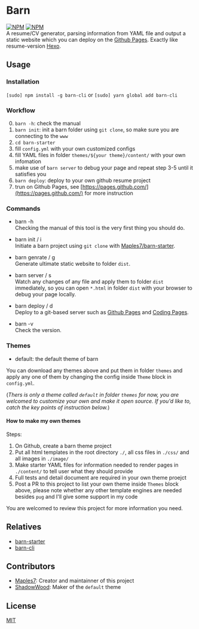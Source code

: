 # Barn
[![NPM](https://nodei.co/npm/barn-cli.png?downloads=true&downloadRank=true&stars=true)](https://nodei.co/npm/barn-cli/)
[![NPM](https://nodei.co/npm-dl/barn-cli.png?months=6&height=3)](https://nodei.co/npm/barn-cli/)       
A resume/CV generator, parsing information from YAML file and output a static website which you can deploy on the [Github Pages](https://pages.github.com/). Exactly like resume-version [Hexo](https://hexo.io/).

## Usage
### Installation
`[sudo] npm install -g barn-cli` or `[sudo] yarn global add barn-cli`

### Workflow
0. `barn -h`: check the manual
1. `barn init`: init a barn folder using `git clone`, so make sure you are connecting to the `www`
2. `cd barn-starter`
3. fill `config.yml` with your own customized configs
4. fill YAML files in folder `themes/${your theme}/content/` with your own infomation
5. make use of `barn server` to debug your page and repeat step 3-5 until it satisfies you
6. `barn deploy`: deploy to your own github resume project
7. trun on Github Pages, see [https://pages.github.com/](https://pages.github.com/) for more instruction

### Commands
- barn -h     
Checking the manual of this tool is the very first thing you should do.

- barn init / i    
Initiate a barn project using `git clone` with [Maples7/barn-starter](https://github.com/Maples7/barn-starter).

- barn genrate / g   
Generate ultimate static website to folder `dist`.

- barn server / s     
Watch any changes of any file and apply them to folder `dist` immediately, so you can open `*.html` in folder `dist` with your browser to debug your page locally.

- barn deploy / d      
Deploy to a git-based server such as [Github Pages](https://pages.github.com/) and [Coding Pages](https://coding.net/help/doc/pages/).

- barn -v     
Check the version.

### Themes  
- default: the default theme of barn

You can download any themes above and put them in folder `themes` and apply any one of them by changing the config inside `Theme` block in `config.yml`.

(_Thers is only a theme called `default` in folder `themes` for now, you are welcomed to customize your own and make it open source. If you'd like to, catch the key points of instruction below._)

#### How to make my own themes
Steps:
1. On Github, create a barn theme project
2. Put all html templates in the root directory `./`, all css files in `./css/` and all images in `./image/`
3. Make starter YAML files for information needed to render pages in `./content/` to tell user what they should provide
4. Full tests and detail document are required in your own theme proejct
5. Post a PR to this project to list your own theme inside `Themes` block above, please note whether any other template engines are needed besides `pug` and I'll give some support in my code

You are welcomed to review this project for more information you need.

## Relatives
- [barn-starter](https://github.com/Maples7/barn-starter)
- [barn-cli](https://github.com/Maples7/barn-cli)

## Contributors
- [Maples7](http://maples7.com/): Creator and maintainner of this project
- [ShadowWood](https://shadowwood.me/): Maker of the `default` theme

## License
[MIT](LICENSE)
